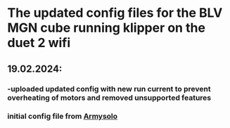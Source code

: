 # The updated config files for the BLV MGN cube running klipper on the duet 2 wifi 

## 19.02.2024:
### -uploaded updated config with new run current to prevent overheating of motors and removed unsupported features



### initial config file from [Armysolo](https://github.com/armysolo/BLV-Cube/tree/main/Firmware/Klipper%202x%20Independent%20Z%20Fysetc%20Cube%20Duet%202%20Wifi)
